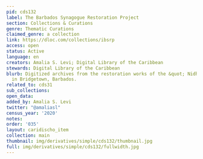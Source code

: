```yaml
---
pid: cds132
label: The Barbados Synagogue Restoration Project
section: Collections & Curations
genre: Thematic Curations
claimed_genre: a collection
link: https://dloc.com/collections/ibsrp
access: open
status: Active
language: en
creators: Amalia S. Levi; Digital Library of the Caribbean
stewards: Digital Library of the Caribbean
blurb: Digitized archives from the restoration works of the &quot; Nidhe Israel&quot;  Synagogue
  in Bridgetown, Barbados.
related_to: cds31
sub_collections:
open_data:
added_by: Amalia S. Levi
twitter: "@amaliasl"
census_year: '2020'
notes:
order: '035'
layout: caridischo_item
collection: main
thumbnail: img/derivatives/simple/cds132/thumbnail.jpg
full: img/derivatives/simple/cds132/fullwidth.jpg
---
```

